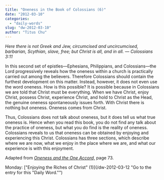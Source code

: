 ```yaml
---
title: "Oneness in the Book of Colossians (6)"
date: "2012-03-10"
categories: 
  - "daily-words"
slug: "dw-2012-03-10"
author: "Titus Chu"
---
```


_Here there is not Greek and Jew, circumcised and uncircumcised, barbarian, Scythian, slave, free; but Christ is all, and in all. — Colossians 3:11_

In this second set of epistles—Ephesians, Philippians, and Colossians—the Lord progressively reveals how the oneness within a church is practically carried out among the believers. Therefore Colossians should contain the furthest development on this matter. Instead, however, it does not even use the word oneness. How is this possible? It is possible because in Colossians we are told that Christ must be everything. When we have Christ, enjoy Christ, possess Christ, experience Christ, and hold to Christ as the Head, the genuine oneness spontaneously issues forth. With Christ there is nothing but oneness. Oneness comes from Christ.

Thus, Colossians does not talk about oneness, but it does tell us what true oneness is. Hence when you read this book, you do not find any talk about the practice of oneness, but what you do find is the reality of oneness. Colossians reveals to us that oneness can be obtained by enjoying and experiencing this Christ. Colossians has three sections, which describe where we are now, what we enjoy in the place where we are, and what our experience is with this enjoyment.

Adapted from _[Oneness and the One Accord,](/book-oneness "Go to the listing for this book.")_ page 73.

Monday: ["Enjoying the Riches of Christ" (1)](/dw-2012-03-12 "Go to the entry for this "Daily Word."")

